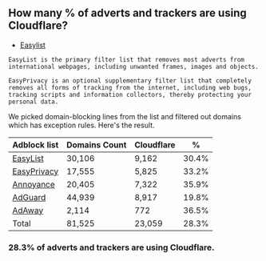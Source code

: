 ## How many % of adverts and trackers are using Cloudflare?


- [Easylist](https://web.archive.org/web/20210516110248/https://easylist.to/)
```
EasyList is the primary filter list that removes most adverts from international webpages, including unwanted frames, images and objects.

EasyPrivacy is an optional supplementary filter list that completely removes all forms of tracking from the internet, including web bugs, tracking scripts and information collectors, thereby protecting your personal data.
```


We picked domain-blocking lines from the list and filtered out domains which has exception rules.
Here's the result.


| Adblock list | Domains Count | Cloudflare | % |
| --- | --- | --- | --- |
| [EasyList](https://easylist.to/easylist/easylist.txt) | 30,106 | 9,162 | 30.4% |
| [EasyPrivacy](https://easylist.to/easylist/easyprivacy.txt) | 17,555 | 5,825 | 33.2% |
| [Annoyance](https://secure.fanboy.co.nz/fanboy-annoyance.txt) | 20,405 | 7,322 | 35.9% |
| [AdGuard](https://adguardteam.github.io/AdGuardSDNSFilter/Filters/filter.txt) | 44,939 | 8,917 | 19.8% |
| [AdAway](https://raw.githubusercontent.com/AdAway/adaway.github.io/master/hosts.txt) | 2,114 | 772 | 36.5% |
| Total | 81,525 | 23,059 | 28.3% |


### 28.3% of adverts and trackers are using Cloudflare.